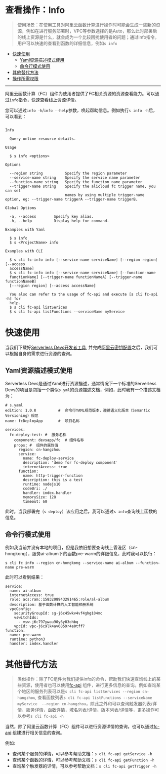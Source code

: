 # 查看操作：Info

> 使用场景：在使用工具对阿里云函数计算进行操作时可能会生成一些新的资源，例如在进行服务部署时，VPC等参数选择的是Auto，那么此时部署后的线上资源是什么，就会成为一个比较困扰使用者的问题；通过info指令，用户可以快速的查看到函数的详细信息，例如`s info`
 

- [快速使用](#快速使用)
    - [Yaml资源描述模式使用](#Yaml资源描述模式使用)
    - [命令行模式使用](#命令行模式使用)
- [其他替代方法](#其他替代方法)
- [操作所需权限](../Others/authority/command.md#infosync-指令)

--------

阿里云函数计算（FC）组件为使用者提供了FC相关资源的资源查看能力。可以通过`info`指令，快速查看线上资源详情。

您可以通过`info -h`/`info --help`参数，唤起帮助信息。例如执行`s info -h`后，可以看到：

```

Info

  Query online resource details. 

Usage

  $ s info <options> 

Options
    
  --region string          Specify the region parameter                    
  --service-name string    Specify the service name parameter     
  --function-name string   Specify the function name parameter
  --trigger-name string    Specify the alicloud fc trigger name, you can set
                           names by using multiple trigger-name option, eg: --trigger-name triggerA --trigger-name triggerB.

Global Options

  -a, --access        Specify key alias.   
  -h, --help          Display help for command.                                           

Examples with Yaml

  $ s info
  $ s <ProjectName> info

Examples with CLI

  $ s cli fc-info info [--service-name serviceName] [--region region] [--access 
  accessName]                                                                   
  $ s cli fc-info info [--service-name serviceName] [--function-name            
  functionName] [--trigger-name functionNameA] [--trigger-name functionNameB]   
  [--region region] [--access accessName]                                       
                                                                                
  You also can refer to the usage of fc-api and execute [s cli fc-api -h] for   
  help.                                                                         
  $ s cli fc-api listSerices                                                    
  $ s cli fc-api listFunctions --serviceName myService

```

# 快速使用

当我们下载好[Serverless Devs开发者工具](../Getting-started/Install-tutorial.md), 并完成[阿里云密钥配置](../Getting-started/Setting-up-credentials.md)之后，我们可以根据自身的需求进行资源的查询。

## Yaml资源描述模式使用

Serverless Devs是通过Yaml进行资源描述，通常情况下一个标准的Serverless Devs的项目是包括一个类似`s.yml`的资源描述文档，例如，此时我有一个描述文档为：

```
# s.yaml
edition: 1.0.0          #  命令行YAML规范版本，遵循语义化版本（Semantic Versioning）规范
name: fcDeployApp       #  项目名称

services:
  fc-deploy-test: #  服务名称
    component: devsapp/fc  # 组件名称
    props: #  组件的属性值
      region: cn-hangzhou
      service:
        name: fc-deploy-service
        description: 'demo for fc-deploy component'
        internetAccess: true
      function:
        name: http-trigger-function
        description: this is a test
        runtime: nodejs10
        codeUri: ./
        handler: index.handler
        memorySize: 128
        timeout: 60
```

此时，当我部署完（`s deploy`）该应用之后，我可以通过`s info`查询线上函数的信息。

## 命令行模式使用

例如我当前并没有本地的项目，但是我依旧想要查询线上香港区（cn-hongkong），服务ai-album下的函数pre-warm的详细信息，此时我可以执行：

```
s cli fc info --region cn-hongkong --service-name ai-album --function-name pre-warm
```

此时可以看到结果：

```
service:
  name: ai-album
  internetAccess: true
  role: acs:ram::1583208943291465:role/al-album
  description: 基于函数计算的人工智能相册系统
  vpcConfig:
    securityGroupId: sg-j6c45wkv4vf4ghg104mc
    vswitchIds:
      - vsw-j6c797ywau90y6y03ohbq
    vpcId: vpc-j6c9lk4av0859r4e0tff7
function:
  name: pre-warm
  runtime: python3
  handler: index.handler

```

# 其他替代方法


> 类似操作：除了FC组件为我们提供info的命令，帮助我们快速查询线上的某些资源，使用者也可以使用[fc-api](https://github.com/devsapp/fc-api) 组件，进行更多信息的查询。例如查询某个地区的服务列表可以是`s cli fc-api listServices --region cn-hangzhou`, 查看函数列表`s cli fc-api listFunctions --serviceName myService  --region cn-hangzhou`，除此之外和可以查询触发器列表/详情，服务详情，函数详情，域名列表/详情，版本列表/详情等，更多操作可以参考`s cli fc-api -h`


当然，除了阿里云函数计算（FC）组件可以进行资源详情的查询，也可以通过[fc-api](https://github.com/devsapp/fc-api) 组建进行相关信息的查询。

例如:

- 查询某个服务的详情，可以参考帮助文档：`s cli fc-api getService -h`
- 查询某个函数的详情，可以参考帮助文档：`s cli fc-api getFunction -h`
- 查询某个触发器的详情，可以参考帮助文档：`s cli fc-api getTrigger -h`

